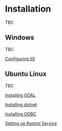 # Installation

TBC

## Windows

TBC

[Configuring IIS](Windows-IIS-Config.md)


## Ubuntu Linux

TBC

[Installing GDAL](Ubuntu-Install-GDAL.md)

[Installing dotnet](Ubuntu-Install-dotnet.md)

[Installing ODBC](Ubuntu-Install-ODBC.md)

[Setting up Kestrel Service](Ubuntu-Kestrel-Service.md)
